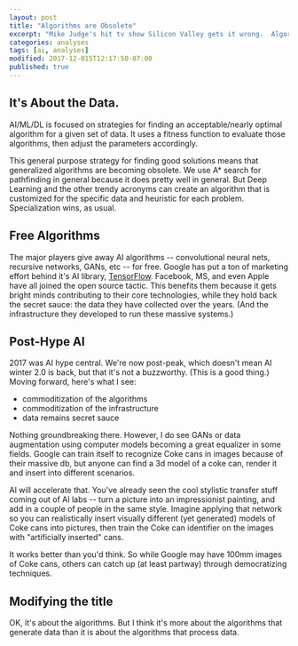 ```yaml
---
layout: post
title: "Algorithms are Obsolete"
excerpt: "Mike Judge's hit tv show Silicon Valley gets it wrong.  Algorithms are obsolete; it's about the data.."
categories: analyses
tags: [ai, analyses]
modified: 2017-12-015T12:17:50-07:00
published: true
---
```

## It's About the Data.
AI/ML/DL is focused on strategies for finding an acceptable/nearly optimal algorithm for a given set of data.  It uses a fitness function to evaluate those algorithms, then adjust the parameters accordingly.

This general purpose strategy for finding good solutions means that generalized algorithms are becoming obsolete.  We use A* search for pathfinding in general because it does pretty well in general.  But Deep Learning and the other trendy acronyms can create an algorithm that is customized for the specific data and heuristic for each problem.  Specialization wins, as usual.

## Free Algorithms 
The major players give away AI algorithms -- convolutional neural nets, recursive networks, GANs, etc -- for free.  Google has put a ton of marketing effort behind it's AI library, [TensorFlow](https://en.wikipedia.org/wiki/TensorFlow).  Facebook, MS, and even Apple have all joined the open source tactic.  This benefits them because it gets bright minds contributing to their core technologies, while they hold back the secret sauce: the data they have collected over the years.  (And the infrastructure they developed to run these massive systems.)

## Post-Hype AI 
2017 was AI hype central.  We're now post-peak, which doesn't mean AI winter 2.0 is back, but that it's not a buzzworthy.  (This is a good thing.)  Moving forward, here's what I see: 
* commoditization of the algorithms
* commoditization of the infrastructure
* data remains secret sauce

Nothing groundbreaking there.  However, I do see GANs or data augmentation using computer models becoming a great equalizer in some fields.  Google can train itself to recognize Coke cans in images because of their massive db, but anyone can find a 3d model of a coke can, render it and insert into different scenarios.

AI will accelerate that.  You've already seen the cool stylistic transfer stuff coming out of AI labs -- turn a picture into an impressionist painting, and add in a couple of people in the same style.  Imagine applying that network so you can realistically insert visually different (yet generated) models of Coke cans into pictures, then train the Coke can identifier on the images with "artificially inserted" cans.

It works better than you'd think.  So while Google may have 100mm images of Coke cans, others can catch up (at least partway) through democratizing techniques.

## Modifying the title 
OK, it's about the algorithms.  But I think it's more about the algorithms that generate data than it is about the algorithms that process data.